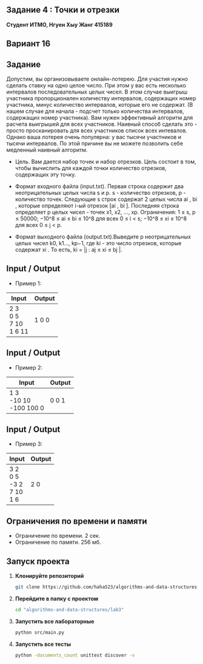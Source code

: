 ##  Задание 4 : Точки и отрезки 



**Студент ИТМО,  Нгуен Хыу Жанг  415189**  

## Вариант 16

## Задание

Допустим, вы организовываете онлайн-лотерею. Для участия нужно сделать
ставку на одно целое число. При этом у вас есть несколько интервалов последовательных целых чисел. В этом случае выигрыш участника пропорционален
количеству интервалов, содержащих номер участника, минус количество интервалов, которые его не содержат. (В нашем случае для начала - подсчет только
количества интервалов, содержащих номер участника). Вам нужен эффективный
алгоритм для расчета выигрышей для всех участников. Наивный способ сделать
это - просто просканировать для всех участников список всех интевалов. Однако
ваша лотерея очень популярна: у вас тысячи участников и тысячи интервалов. По
этой причине вы не можете позволить себе медленный наивный алгоритм.

- Цель. Вам дается набор точек и набор отрезков. Цель состоит в том, чтобы
вычислить для каждой точки количество отрезков, содержащих эту точку.

- Формат входного файла (input.txt). Первая строка содержит два неотрицательных целых числа s и p. s - количество отрезков, p - количество
точек. Следующие s строк содержат 2 целых числа ai
, bi
, которые определяют i-ый отрезок [ai
, bi
]. Последняя строка определяет p целых чисел - точек
x1, x2, ..., xp. Ограничения: 1 ≤ s, p ≤ 50000; −10^8 ≤ ai ≤ bi ≤ 10^8 для
всех 0 ≤ i < s; −10^8 ≤ xi ≤ 10^8 для всех 0 ≤ j < p.

- Формат выходного файла (output.txt).Выведите p неотрицательных целых
чисел k0, k1..., kp−1, где ki - это число отрезков, которые содержат xi
. То
есть,
ki = |j : aj ≤ xi ≤ bj |.

## Input / Output 
- Пример 1:

| Input                             | Output              |   
|-----------------------------------|---------------------|
| 2 3<br/>0 5<br/>7 10<br/>1 6 11   | 1 0 0               |

## Input / Output 
- Пример 2:

| Input                             | Output              |   
|-----------------------------------|---------------------|
| 1 3<br/>-10 10<br/>-100 100 0     | 0 0 1               |

## Input / Output 
- Пример 3:

| Input                                  | Output              |   
|----------------------------------------|---------------------|
| 3 2<br/>0 5<br/>-3 2<br/>7 10<br/>1 6  | 2 0                 |


## Ограничения по времени и памяти

- Ограничение по времени. 2 сек.
- Ограничение по памяти. 256 мб.


## Запуск проекта
1. **Клонируйте репозиторий**
   ```bash
   git clone https://github.com/haha523/algorithms-and-data-structures.git
   ```
2. **Перейдите в папку с проектом**
   ```bash
   cd "algorithms-and-data-structures/lab3"
   ```
3. **Запустить все лабораторные**
    ```bash
   python src/main.py
   ```
4. **Запустить все тесты**
    ```bash
   python -documents_count unittest discover -v
   ```
